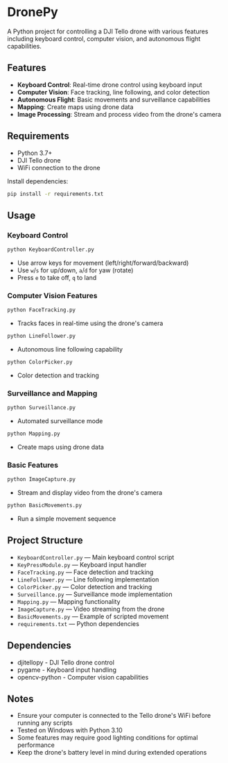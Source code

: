 # DronePy

A Python project for controlling a DJI Tello drone with various features including keyboard control, computer vision, and autonomous flight capabilities.

## Features

- **Keyboard Control**: Real-time drone control using keyboard input
- **Computer Vision**: Face tracking, line following, and color detection
- **Autonomous Flight**: Basic movements and surveillance capabilities
- **Mapping**: Create maps using drone data
- **Image Processing**: Stream and process video from the drone's camera

## Requirements

- Python 3.7+
- DJI Tello drone
- WiFi connection to the drone

Install dependencies:

```sh
pip install -r requirements.txt
```

## Usage

### Keyboard Control

```sh
python KeyboardController.py
```
- Use arrow keys for movement (left/right/forward/backward)
- Use `w`/`s` for up/down, `a`/`d` for yaw (rotate)
- Press `e` to take off, `q` to land

### Computer Vision Features

```sh
python FaceTracking.py
```
- Tracks faces in real-time using the drone's camera

```sh
python LineFollower.py
```
- Autonomous line following capability

```sh
python ColorPicker.py
```
- Color detection and tracking

### Surveillance and Mapping

```sh
python Surveillance.py
```
- Automated surveillance mode

```sh
python Mapping.py
```
- Create maps using drone data

### Basic Features

```sh
python ImageCapture.py
```
- Stream and display video from the drone's camera

```sh
python BasicMovements.py
```
- Run a simple movement sequence

## Project Structure

- `KeyboardController.py` — Main keyboard control script
- `KeyPressModule.py` — Keyboard input handler
- `FaceTracking.py` — Face detection and tracking
- `LineFollower.py` — Line following implementation
- `ColorPicker.py` — Color detection and tracking
- `Surveillance.py` — Surveillance mode implementation
- `Mapping.py` — Mapping functionality
- `ImageCapture.py` — Video streaming from the drone
- `BasicMovements.py` — Example of scripted movement
- `requirements.txt` — Python dependencies

## Dependencies

- djitellopy - DJI Tello drone control
- pygame - Keyboard input handling
- opencv-python - Computer vision capabilities

## Notes

- Ensure your computer is connected to the Tello drone's WiFi before running any scripts
- Tested on Windows with Python 3.10
- Some features may require good lighting conditions for optimal performance
- Keep the drone's battery level in mind during extended operations
